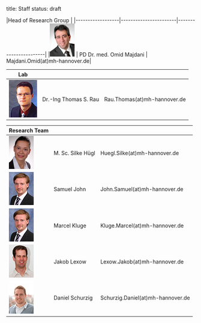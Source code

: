 title: Staff
status: draft

|Head of Research Group  |
|------------------|-----------------------|-----------------------|
|![Image Omid Majdani](staff/Omid.jpg) |  PD Dr. med. Omid Majdani |  Majdani.Omid(at)mh-hannover.de|


|Lab  					|  | |
|------------------|-----------------------|-----------------------|
|![Image Thomas Rau](staff/Thomas.jpg) | Dr.-Ing Thomas S. Rau		|	Rau.Thomas(at)mh-hannover.de|	


|Research Team 			|  | |
|------------------|-----------------------|-----------------------|
|![Image Silke Hügl ](staff/Silke.jpg) | M. Sc. Silke Hügl		|	Huegl.Silke(at)mh-hannover.de|
|![Image Samuel John](staff/Marcel.jpg)| Samuel John			|	John.Samuel(at)mh-hannover.de|
|![Image Marcel Kluge](staff/Marcel.jpg) | Marcel Kluge		|	Kluge.Marcel(at)mh-hannover.de|
|![Image Jakob Lexow](staff/Jakob.jpg) | Jakob Lexow			|	Lexow.Jakob(at)mh-hannover.de|
|![Image Daniel Schurzig](staff/Daniel.jpg) | Daniel Schurzig	|	Schurzig.Daniel(at)mh-hannover.de|